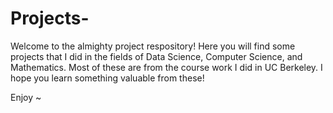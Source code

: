# Projects-
Welcome to the almighty project respository! 
Here you will find some projects that I did in the 
fields of Data Science, Computer Science, and Mathematics. Most of these are from the course work I did 
in UC Berkeley. I hope you learn something valuable from these! 

Enjoy ~ 
